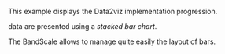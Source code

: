 This example displays the Data2viz implementation progression.

data are presented using a *stacked bar chart*.

The BandScale allows to manage quite easily the layout of bars.
